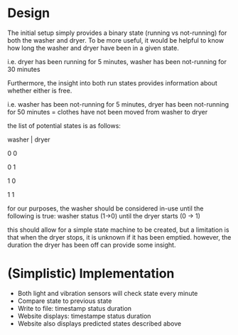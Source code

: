 # Design
The initial setup simply provides a binary state (running vs not-running) for both the washer and dryer.
To be more useful, it would be helpful to know how long the washer and dryer have been in a given state.

i.e. dryer has been running for 5 minutes, washer has been not-running for 30 minutes

Furthermore, the insight into both run states provides information about whether either is free.

i.e. washer has been not-running for 5 minutes, dryer has been not-running for 50 minutes = clothes have not been moved from washer to dryer

the list of potential states is as follows:

washer | dryer

0 0

0 1

1 0

1 1

for our purposes, the washer should be considered in-use until the following is true: washer status (1->0) until the dryer starts (0 -> 1)

this should allow for a simple state machine to be created, but a limitation is that when the dryer stops, it is unknown if it has been emptied.
however, the duration the dryer has been off can provide some insight.

# (Simplistic) Implementation
- Both light and vibration sensors will check state every minute
- Compare state to previous state
- Write to file: timestamp status duration
- Website displays: timestampe status duration
- Website also displays predicted states described above
